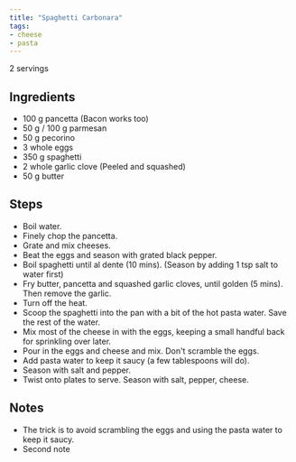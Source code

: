 ```yaml
---
title: "Spaghetti Carbonara"
tags:
- cheese
- pasta
---
```


2 servings

## Ingredients
* 100 g pancetta (Bacon works too)
* 50 g / 100 g parmesan
* 50 g pecorino
* 3 whole eggs
* 350 g spaghetti
* 2 whole garlic clove (Peeled and squashed)
* 50 g butter

## Steps
* Boil water.
* Finely chop the pancetta.
* Grate and mix cheeses.
* Beat the eggs and season with grated black pepper.
* Boil spaghetti until al dente (10 mins). (Season by adding 1 tsp salt to water first)
* Fry butter, pancetta and squashed garlic cloves, until golden (5 mins). Then remove the garlic.
* Turn off the heat.
* Scoop the spaghetti into the pan with a bit of the hot pasta water. Save the rest of the water.
* Mix most of the cheese in with the eggs, keeping a small handful back for sprinkling over later.
* Pour in the eggs and cheese and mix. Don't scramble the eggs.
* Add pasta water to keep it saucy (a few tablespoons will do).
* Season with salt and pepper.
* Twist onto plates to serve. Season with salt, pepper, cheese.

## Notes
* The trick is to avoid scrambling the eggs and using the pasta water to keep it saucy.
* Second note

